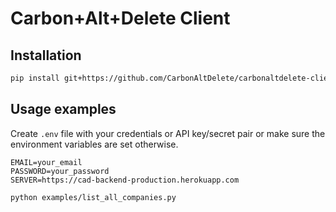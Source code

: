 # Carbon+Alt+Delete Client

## Installation

```bash
pip install git+https://github.com/CarbonAltDelete/carbonaltdelete-client
```

## Usage examples
 Create `.env` file with your credentials or API key/secret pair or make sure the environment variables are set otherwise.
```
EMAIL=your_email
PASSWORD=your_password
SERVER=https://cad-backend-production.herokuapp.com
```

```bash
python examples/list_all_companies.py
```
